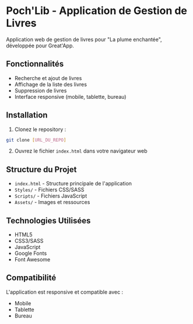# Poch'Lib - Application de Gestion de Livres

Application web de gestion de livres pour "La plume enchantée", développée pour Great'App.

## Fonctionnalités

- Recherche et ajout de livres
- Affichage de la liste des livres
- Suppression de livres
- Interface responsive (mobile, tablette, bureau)

## Installation

1. Clonez le repository :
```bash
git clone [URL_DU_REPO]
```

2. Ouvrez le fichier `index.html` dans votre navigateur web

## Structure du Projet

- `index.html` - Structure principale de l'application
- `Styles/` - Fichiers CSS/SASS
- `Scripts/` - Fichiers JavaScript
- `Assets/` - Images et ressources

## Technologies Utilisées

- HTML5
- CSS3/SASS
- JavaScript
- Google Fonts
- Font Awesome

## Compatibilité

L'application est responsive et compatible avec :
- Mobile
- Tablette
- Bureau
